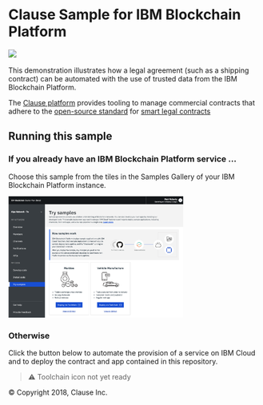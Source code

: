 # Clause Sample for IBM Blockchain Platform

<img src="docs/app.png" width="350">

This demonstration illustrates how a legal agreement (such as a shipping contract) can be automated with the use of trusted data from the IBM Blockchain Platform.

The [Clause platform](https://clause.io) provides tooling to manage commercial contracts that adhere to the [open-source standard](https://accordproject.org) for [smart legal contracts](https://medium.com/@Clause/really-smart-and-legal-contracts-a77fcd1d0d10)

## Running this sample

### If you already have an IBM Blockchain Platform service ...

Choose this sample from the tiles in the Samples Gallery of your IBM Blockchain Platform instance. 

<img src="docs/samples.png" width="350">

### Otherwise

Click the button below to automate the provision of a service on IBM Cloud and to deploy the contract and app contained in this repository.

> :warning: Toolchain icon not yet ready

&copy; Copyright 2018, Clause Inc. 
